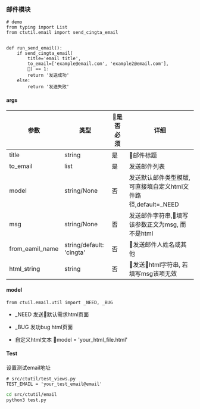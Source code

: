 ### 邮件模块

```python3
# demo
from typing import List
from ctutil.email import send_cingta_email


def run_send_email():
    if send_cingta_email(
        title='email title',
        to_email=['example@email.com', 'example2@email.com'],
        ) == 1:
        return '发送成功'
    else:
        return '发送失败'
```

#### args

| 参数 | 类型 | 是否必须 | 详细 |
| ------ | ------ | -- | ---------| 
| title | string | 是 | 邮件标题|
| to_email | list |  是 | 发送邮件列表 |
| model| string/None| 否 | 发送默认邮件类型模版, 可直接填自定义html文件路径,default=_NEED |
| msg | string/None | 否 | 发送邮件字符串,填写该参数正文为msg, 而不是html |
| from_eamil_name| string/default: 'cingta' | 否 | 发送邮件人姓名或其他 |
| html_string| string | 否 | 发送html字符串, 若填写msg该项无效 |

#### model

```python3
from ctuil.email.util import _NEED, _BUG
```

- _NEED
  发送默认需求html页面

- _BUG
  发功bug html页面

- 自定义html文本
  model = 'your_html_file.html'


#### Test

设置测试email地址
```python3
# src/ctutil/test_views.py
TEST_EMAIL = 'your_test_email@email'
```
```bash
cd src/ctutil/email
python3 test.py
```